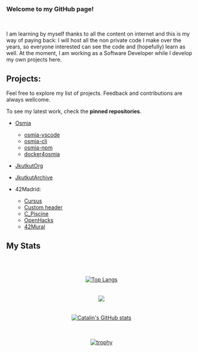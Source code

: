 ### Welcome to my GitHub page!

<br>

I am learning by myself thanks to all the content on internet and this is my way of paying back: I will host all the non private code I make over the years, so everyone interested can see the code and (hopefully) learn as well. At the moment, I am working as a Software Developer while I develop my own projects here.

## Projects:
Feel free to explore my list of projects. Feedback and contributions are always wellcome.

To see my latest work, check the **pinned repositories**.

- [Osmia](https://github.com/jkutkut/osmia)
	- [osmia-vscode](https://github.com/jkutkut/osmia-vscode)
	- [osmia-cli](https://github.com/jkutkut/osmia-cli)
	- [osmia-npm](https://github.com/jkutkut/osmia-npm)
	- [docker4osmia](https://github.com/jkutkut/docker4osmia)

- [JkutkutOrg](https://github.com/jkutkutOrg)
- [JkutkutArchive](https://github.com/jkutkutArchive)
- 42Madrid:
	- [Cursus](https://github.com/Jkutkut/42Madrid-Cursus)
	- [Custom header](https://github.com/Jkutkut/custom_header)
	- [C_Piscine](https://github.com/Jkutkut/42Madrid-C_Piscine)
	- [OpenHacks](https://github.com/42Madrid-OpenHacks)
	- [42Mural](https://github.com/42Mural)

## My Stats

<div style="text-align:center">

<!--
[![jre-gonz's 42 stats](https://badge42.vercel.app/api/v2/cl1mdj8k9006109l506v3krpv/stats?cursusId=21&coalitionId=64)](https://github.com/JaeSeoKim/badge42)
-->

<br>
  
<br>
  
<br>

<a href="https://github.com/anuraghazra/github-readme-stats">
  <img align="center" src="https://github-readme-stats.vercel.app/api/top-langs/?username=jkutkut&hide=HTML,G-code,scss,css,objective-c,roff,tex,makefile&theme=radical&langs_count=8" alt="Top Langs"/>
</a>

<br>
  
<br>
  
<br>
<a href="https://github.com/DenverCoder1/github-readme-streak-stats"><img src="https://github-readme-streak-stats.herokuapp.com/?user=jkutkut&theme=radical&sideNums=facc15&sideLabels=facc15&dates=facc15&hide_border=true" /></a>
  
<br>
  
<br>
  
<br>

<a href="https://github.com/anuraghazra/github-readme-stats">
  <img align="center" src="https://github-readme-stats.vercel.app/api?username=jkutkut&theme=radical&show_icons=true&hide=stars,prs" alt="Catalin's GitHub stats"/>
</a>

<br>

<br>

<br>

[![trophy](https://github-profile-trophy.vercel.app/?username=jkutkut&theme=onedark)](https://github.com/ryo-ma/github-profile-trophy)

</div>
